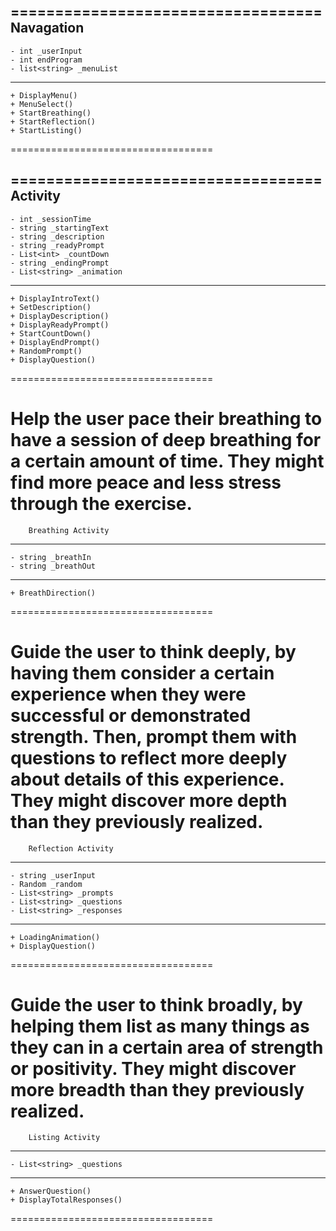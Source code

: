 ===================================
            Navagation
-----------------------------------
    - int _userInput
    - int endProgram
    - list<string> _menuList
-----------------------------------
    + DisplayMenu()
    + MenuSelect()
    + StartBreathing()
    + StartReflection()
    + StartListing()
===================================

===================================
              Activity
-----------------------------------
    - int _sessionTime
    - string _startingText
    - string _description
    - string _readyPrompt
    - List<int> _countDown
    - string _endingPrompt
    - List<string> _animation
-----------------------------------
    + DisplayIntroText()
    + SetDescription()
    + DisplayDescription()
    + DisplayReadyPrompt()
    + StartCountDown()
    + DisplayEndPrompt()
    + RandomPrompt()
    + DisplayQuestion()
===================================

Help the user pace their breathing to have a session of deep breathing for a certain amount of time. They might find more peace and less stress through the exercise.
===================================
        Breathing Activity
-----------------------------------
    - string _breathIn
    - string _breathOut
-----------------------------------
    + BreathDirection()
===================================

Guide the user to think deeply, by having them consider a certain experience when they were successful or demonstrated strength. Then, prompt them with questions to reflect more deeply about details of this experience. They might discover more depth than they previously realized.
===================================
        Reflection Activity
-----------------------------------
    - string _userInput
    - Random _random
    - List<string> _prompts
    - List<string> _questions
    - List<string> _responses
-----------------------------------
    + LoadingAnimation()
    + DisplayQuestion()
    
===================================

Guide the user to think broadly, by helping them list as many things as they can in a certain area of strength or positivity. They might discover more breadth than they previously realized.
===================================
        Listing Activity
-----------------------------------
    - List<string> _questions
-----------------------------------
    + AnswerQuestion()
    + DisplayTotalResponses()
===================================